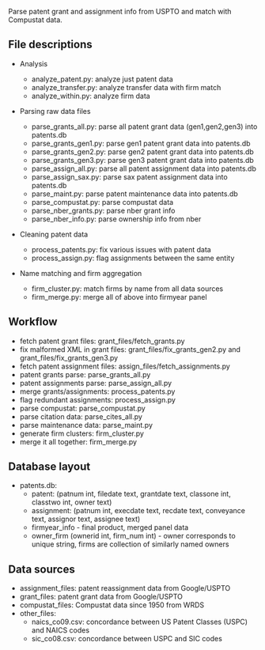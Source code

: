Parse patent grant and assignment info from USPTO and match with Compustat data.

## File descriptions

* Analysis
  * analyze_patent.py: analyze just patent data
  * analyze_transfer.py: analyze transfer data with firm match
  * analyze_within.py: analyze firm data

* Parsing raw data files
  * parse_grants_all.py: parse all patent grant data (gen1,gen2,gen3) into patents.db
  * parse_grants_gen1.py: parse gen1 patent grant data into patents.db
  * parse_grants_gen2.py: parse gen2 patent grant data into patents.db
  * parse_grants_gen3.py: parse gen3 patent grant data into patents.db
  * parse_assign_all.py: parse all patent assignment data into patents.db
  * parse_assign_sax.py: parse sax patent assignment data into patents.db
  * parse_maint.py: parse patent maintenance data into patents.db
  * parse_compustat.py: parse compustat data
  * parse_nber_grants.py: parse nber grant info
  * parse_nber_info.py: parse ownership info from nber

* Cleaning patent data
  * process_patents.py: fix various issues with patent data
  * process_assign.py: flag assignments between the same entity

* Name matching and firm aggregation
  * firm_cluster.py: match firms by name from all data sources
  * firm_merge.py: merge all of above into firmyear panel

## Workflow

* fetch patent grant files: grant_files/fetch_grants.py
* fix malformed XML in grant files: grant_files/fix_grants_gen2.py and grant_files/fix_grants_gen3.py
* fetch patent assignment files: assign_files/fetch_assignments.py
* patent grants parse: parse_grants_all.py
* patent assignments parse: parse_assign_all.py
* merge grants/assignments: process_patents.py
* flag redundant assignments: process_assign.py
* parse compustat: parse_compustat.py
* parse citation data: parse_cites_all.py
* parse maintenance data: parse_maint.py
* generate firm clusters: firm_cluster.py
* merge it all together: firm_merge.py

## Database layout

* patents.db:
  * patent: (patnum int, filedate text, grantdate text, classone int, classtwo int, owner text)
  * assignment: (patnum int, execdate text, recdate text, conveyance text, assignor text, assignee text)
  * firmyear_info - final product, merged panel data
  * owner_firm (ownerid int, firm_num int) - owner corresponds to unique string, firms are collection of similarly named owners

## Data sources

* assignment_files: patent reassignment data from Google/USPTO
* grant_files: patent grant data from Google/USPTO
* compustat_files: Compustat data since 1950 from WRDS
* other_files:
  * naics_co09.csv: concordance between US Patent Classes (USPC) and NAICS codes
  * sic_co08.csv: concordance between USPC and SIC codes
